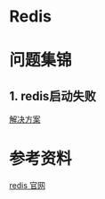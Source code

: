 <!--
 * @Descripttion: 
 * @Author: hxp
 * @version: 
 * @Date: 2021-08-27 16:24:27
 * @LastEditors: hxp
 * @LastEditTime: 2021-08-27 16:29:59
-->
# Redis

# 问题集锦
## 1. redis启动失败
[解决方案](https://www.jianshu.com/p/93085829535c)

# 参考资料
[redis 官网](https://redis.io/documentation)
